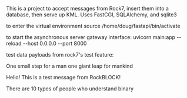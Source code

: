 This is a project to accept messages from Rock7, insert them into a 
database, then serve up KML.  Uses FastCGI, SQLAlchemy, and sqlite3

to enter the virtual environment
source /home/doug/fastapi/bin/activate

to start the asynchronous server gateway interface:
uvicorn main:app --reload --host 0.0.0.0 --port 8000

test data payloads from rock7's test feature:

One small step for a man one giant leap for mankind

Hello! This is a test message from RockBLOCK!

There are 10 types of people who understand binary


